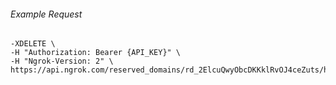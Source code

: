 
###### Example Request
```curl \
-XDELETE \
-H "Authorization: Bearer {API_KEY}" \
-H "Ngrok-Version: 2" \
https://api.ngrok.com/reserved_domains/rd_2ElcuQwyObcDKKklRvOJ4ceZuts/http_endpoint_configuration
